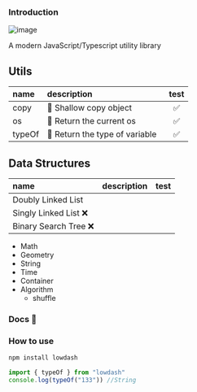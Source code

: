 ### Introduction

![image](https://img.shields.io/badge/Version-0.0.7-green.svg)

A modern JavaScript/Typescript utility library

## Utils

|  name    |  description                    |   test    |
|:---------|:--------------------------------|:---------:|
|  copy    |  📌 Shallow copy object         |  &nbsp;✅  |
|  os      |  📌 Return the current os       |  &nbsp;✅  |
|  typeOf  | 📌 Return the type of variable  |  &nbsp;✅  |  

## Data Structures

| name                 | description | test |
|:---------------------|:------------|:----:|
| Doubly Linked List   |             |      |
| Singly Linked List ❌ |             |      |
| Binary Search Tree ❌ |             |      |  


+ Math
+ Geometry
+ String
+ Time
+ Container
+ Algorithm
  - shuffle

### Docs 📖


### How to use

```bash
npm install lowdash
```

```ts
import { typeOf } from "lowdash"
console.log(typeOf("133")) //String
```
